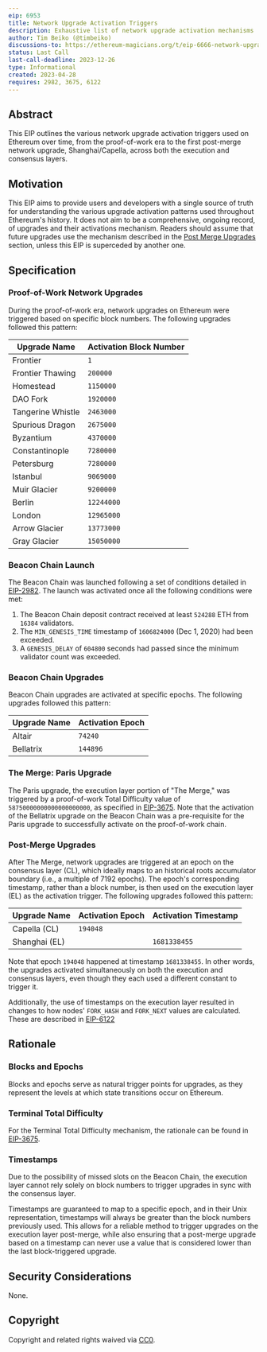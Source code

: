 ```yaml
---
eip: 6953
title: Network Upgrade Activation Triggers
description: Exhaustive list of network upgrade activation mechanisms
author: Tim Beiko (@timbeiko)
discussions-to: https://ethereum-magicians.org/t/eip-6666-network-upgrade-activation-triggers/14047
status: Last Call
last-call-deadline: 2023-12-26
type: Informational
created: 2023-04-28
requires: 2982, 3675, 6122
---
```


## Abstract

This EIP outlines the various network upgrade activation triggers used on Ethereum over time, from the proof-of-work era to the first post-merge network upgrade, Shanghai/Capella, across both the execution and consensus layers.

## Motivation

This EIP aims to provide users and developers with a single source of truth for understanding the various upgrade activation patterns used throughout Ethereum's history. It does not aim to be a comprehensive, ongoing record, of upgrades and their activations mechanism. Readers should assume that future upgrades use the mechanism described in the [Post Merge Upgrades](#post-merge-upgrades) section, unless this EIP is superceded by another one. 

## Specification

### Proof-of-Work Network Upgrades

During the proof-of-work era, network upgrades on Ethereum were triggered based on specific block numbers. The following upgrades followed this pattern:

| Upgrade Name       | Activation Block Number |
|--------------------|-------------------------|
| Frontier           | `1`                     |
| Frontier Thawing   | `200000`				   |
| Homestead          | `1150000`               |
| DAO Fork           | `1920000`               |
| Tangerine Whistle  | `2463000`               |
| Spurious Dragon    | `2675000`               |
| Byzantium          | `4370000`               |
| Constantinople     | `7280000`               |
| Petersburg         | `7280000`               |
| Istanbul           | `9069000`               |
| Muir Glacier       | `9200000`               |
| Berlin	         | `12244000`              |
| London	         | `12965000`              |
| Arrow Glacier	     | `13773000`              |
| Gray Glacier	     | `15050000`              | 

### Beacon Chain Launch

The Beacon Chain was launched following a set of conditions detailed in [EIP-2982](./eip-2982.md). The launch was activated once all the following conditions were met:

1. The Beacon Chain deposit contract received at least `524288` ETH from `16384` validators.
2. The `MIN_GENESIS_TIME` timestamp of `1606824000` (Dec 1, 2020) had been exceeded.
3. A `GENESIS_DELAY` of `604800` seconds had passed since the minimum validator count was exceeded.

### Beacon Chain Upgrades

Beacon Chain upgrades are activated at specific epochs. The following upgrades followed this pattern:

| Upgrade Name | Activation Epoch |
|--------------|------------------|
| Altair       | `74240`          |
| Bellatrix    | `144896`         |

### The Merge: Paris Upgrade

The Paris upgrade, the execution layer portion of "The Merge," was triggered by a proof-of-work Total Difficulty value of `58750000000000000000000`, as specified in [EIP-3675](./eip-3675.md). Note that the activation of the Bellatrix upgrade on the Beacon Chain was a pre-requisite for the Paris upgrade to successfully activate on the proof-of-work chain. 

### Post-Merge Upgrades

After The Merge, network upgrades are triggered at an epoch on the consensus layer (CL), which ideally maps to an historical roots accumulator boundary (i.e., a multiple of 7192 epochs). The epoch's corresponding timestamp, rather than a block number, is then used on the execution layer (EL) as the activation trigger. The following upgrades followed this pattern:

| Upgrade Name     | Activation Epoch | Activation Timestamp |
|------------------|------------------|----------------------|
| Capella  (CL)    | `194048`         |                      |
| Shanghai (EL)    |                  | `1681338455`         |

Note that epoch `194048` happened at timestamp `1681338455`. In other words, the upgrades activated simultaneously on both the execution and consensus layers, even though they each used a different constant to trigger it. 

Additionally, the use of timestamps on the execution layer resulted in changes to how nodes' `FORK_HASH` and `FORK_NEXT` values are calculated. These are described in [EIP-6122](./eip-6122.md)

## Rationale

### Blocks and Epochs

Blocks and epochs serve as natural trigger points for upgrades, as they represent the levels at which state transitions occur on Ethereum.

### Terminal Total Difficulty

For the Terminal Total Difficulty mechanism, the rationale can be found in [EIP-3675](./eip-3675.md).

### Timestamps

Due to the possibility of missed slots on the Beacon Chain, the execution layer cannot rely solely on block numbers to trigger upgrades in sync with the consensus layer. 

Timestamps are guaranteed to map to a specific epoch, and in their Unix representation, timestamps will always be greater than the block numbers previously used. This allows for a reliable method to trigger upgrades on the execution layer post-merge, while also ensuring that a post-merge upgrade based on a timestamp can never use a value that is considered lower than the last block-triggered upgrade.

## Security Considerations

None. 

## Copyright

Copyright and related rights waived via [CC0](../LICENSE.md).
